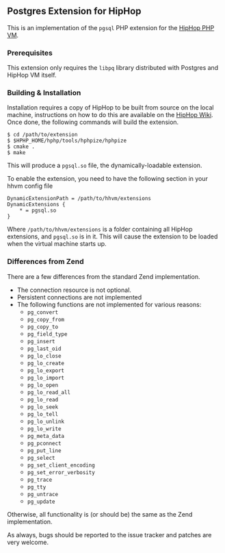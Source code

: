 ## Postgres Extension for HipHop

This is an implementation of the `pgsql` PHP extension for the [HipHop PHP VM][fb-hphp].

### Prerequisites

This extension only requires the `libpq` library distributed with Postgres and HipHop VM itself.

### Building & Installation

Installation requires a copy of HipHop to be built from source on the local machine, instructions
on how to do this are available on the [HipHop Wiki][fb-wiki]. Once done, the following commands
will build the extension.

~~~
$ cd /path/to/extension
$ $HPHP_HOME/hphp/tools/hphpize/hphpize
$ cmake .
$ make
~~~

This will produce a `pgsql.so` file, the dynamically-loadable extension.

To enable the extension, you need to have the following section in your hhvm config file

~~~
DynamicExtensionPath = /path/to/hhvm/extensions
DynamicExtensions {
	* = pgsql.so
}
~~~

Where `/path/to/hhvm/extensions` is a folder containing all HipHop extensions, and `pgsql.so` is in
it. This will cause the extension to be loaded when the virtual machine starts up.

### Differences from Zend

There are a few differences from the standard Zend implementation.

* The connection resource is not optional.
* Persistent connections are not implemented
* The following functions are not implemented for various reasons:
  * `pg_convert`
  * `pg_copy_from`
  * `pg_copy_to`
  * `pg_field_type`
  * `pg_insert`
  * `pg_last_oid`
  * `pg_lo_close`
  * `pg_lo_create`
  * `pg_lo_export`
  * `pg_lo_import`
  * `pg_lo_open`
  * `pg_lo_read_all`
  * `pg_lo_read`
  * `pg_lo_seek`
  * `pg_lo_tell`
  * `pg_lo_unlink`
  * `pg_lo_write`
  * `pg_meta_data`
  * `pg_pconnect`
  * `pg_put_line`
  * `pg_select`
  * `pg_set_client_encoding`
  * `pg_set_error_verbosity`
  * `pg_trace`
  * `pg_tty`
  * `pg_untrace`
  * `pg_update`

Otherwise, all functionality is (or should be) the same as the Zend implementation.

As always, bugs should be reported to the issue tracker and patches are very welcome.

[fb-hphp]: https://github.com/facebook/hhvm "HipHop PHP"
[fb-wiki]: https://github.com/facebook/hhvm/wiki "HipHop Wiki"
